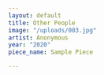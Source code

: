 ```yaml
---
layout: default
title: Other People
image: "/uploads/003.jpg"
artist: Anonymous
year: "2020"
piece_name: Sample Piece

---
```

